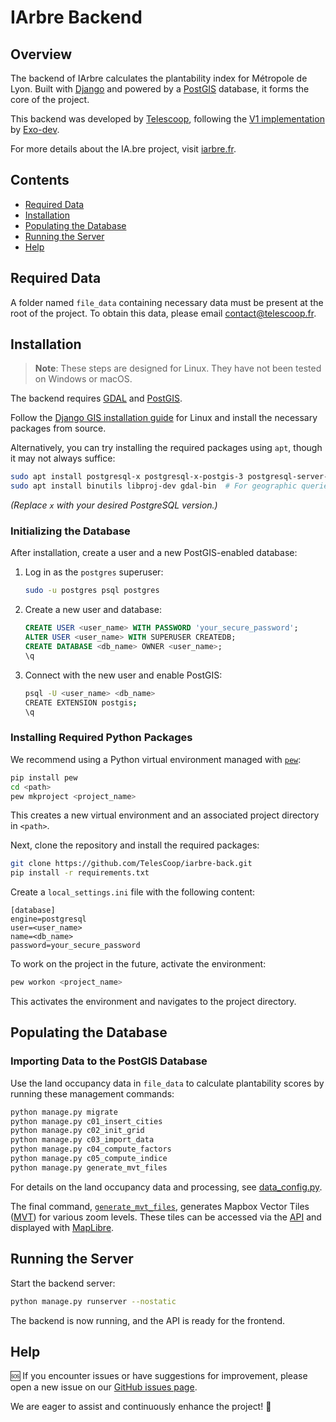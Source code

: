 # IArbre Backend

## Overview

The backend of IArbre calculates the plantability index for Métropole de Lyon. Built with [Django](https://www.djangoproject.com/) and powered by a [PostGIS](https://postgis.net/) database, it forms the core of the project.

This backend was developed by [Telescoop](https://telescoop.fr), following the [V1 implementation](https://forge.grandlyon.com/erasme/script-recalcul-calque) by [Exo-dev](https://exo-dev.fr/).

For more details about the IA.bre project, visit [iarbre.fr](https://iarbre.fr).

## Contents

- [Required Data](#required-data)
- [Installation](#installation)
- [Populating the Database](#populating-the-database)
- [Running the Server](#running-the-server)
- [Help](#help)

## Required Data

A folder named `file_data` containing necessary data must be present at the root of the project.
To obtain this data, please email [contact@telescoop.fr](mailto:contact@telescoop.fr).

## Installation

> **Note**: These steps are designed for Linux. They have not been tested on Windows or macOS.

The backend requires [GDAL](https://gdal.org/en/stable/) and [PostGIS](https://postgis.net/).

Follow the [Django GIS installation guide](https://docs.djangoproject.com/en/5.1/ref/contrib/gis/install/postgis/) for Linux and install the necessary packages from source.

Alternatively, you can try installing the required packages using `apt`, though it may not always suffice:

```bash
sudo apt install postgresql-x postgresql-x-postgis-3 postgresql-server-dev-x python3-psycopg
sudo apt install binutils libproj-dev gdal-bin  # For geographic queries
```

_(Replace `x` with your desired PostgreSQL version.)_

### Initializing the Database

After installation, create a user and a new PostGIS-enabled database:

1. Log in as the `postgres` superuser:

   ```bash
   sudo -u postgres psql postgres
   ```

2. Create a new user and database:

   ```sql
   CREATE USER <user_name> WITH PASSWORD 'your_secure_password';
   ALTER USER <user_name> WITH SUPERUSER CREATEDB;
   CREATE DATABASE <db_name> OWNER <user_name>;
   \q
   ```

3. Connect with the new user and enable PostGIS:
   ```bash
   psql -U <user_name> <db_name>
   CREATE EXTENSION postgis;
   \q
   ```

### Installing Required Python Packages

We recommend using a Python virtual environment managed with [`pew`](https://github.com/pew-org/pew):

```bash
pip install pew
cd <path>
pew mkproject <project_name>
```

This creates a new virtual environment and an associated project directory in `<path>`.

Next, clone the repository and install the required packages:

```bash
git clone https://github.com/TelesCoop/iarbre-back.git
pip install -r requirements.txt
```

Create a `local_settings.ini` file with the following content:

```
[database]
engine=postgresql
user=<user_name>
name=<db_name>
password=your_secure_password
```

To work on the project in the future, activate the environment:

```bash
pew workon <project_name>
```

This activates the environment and navigates to the project directory.

## Populating the Database

### Importing Data to the PostGIS Database

Use the land occupancy data in `file_data` to calculate plantability scores by running these management commands:

```bash
python manage.py migrate
python manage.py c01_insert_cities
python manage.py c02_init_grid
python manage.py c03_import_data
python manage.py c04_compute_factors
python manage.py c05_compute_indice
python manage.py generate_mvt_files
```

For details on the land occupancy data and processing, see [data_config.py](https://github.com/TelesCoop/iarbre/blob/main/back/iarbre_data/data_config.py).

The final command, [`generate_mvt_files`](https://github.com/TelesCoop/iarbre/blob/main/back/api/management/commands/generate_mvt_files.py), generates Mapbox Vector Tiles ([MVT](https://gdal.org/en/stable/drivers/vector/mvt.html)) for various zoom levels. These tiles can be accessed via the [API](https://github.com/TelesCoop/iarbre/blob/main/back/api/views.py) and displayed with [MapLibre](https://maplibre.org/).

## Running the Server

Start the backend server:

```bash
python manage.py runserver --nostatic
```

The backend is now running, and the API is ready for the frontend.

## Help

🆘 If you encounter issues or have suggestions for improvement, please open a new issue on our [GitHub issues page](https://github.com/TelesCoop/iarbre/issues).

We are eager to assist and continuously enhance the project! 🚀
